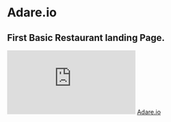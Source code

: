# Adare.io
## First Basic Restaurant landing Page.
![#](https://pngtree.com/freepng/restaurant-logo_4009930.html) [Adare.io](https://adareio.netlify.app)
